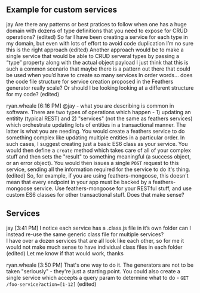 ## Example for custom services
jay
Are there any patterns or best pratices to follow when one has a huge domain with dozens of type definitions that you need to expose for  CRUD operations? (edited)
So far  I have been creating a service for each type in my domain, but even with lots of effort to avoid code duplication I’m no sure this is the right approach (edited)
Another approach would be to make a single service that would be able to CRUD serveral types by passing a “type” property along with the actual object payload
I just think that this is such a common scenario that maybe there is a pattern out there that could be used when you’d have to create so many services
In order words… does the code file structure for service creation proposed in the Feathers generator really scale?  Or should  I be looking looking at a different structure for my code? (edited)

ryan.wheale [6:16 PM] 
@jay - what you are describing is common in software. There are two types of operations which happen - 1) updating an entitity (typical REST) and  2) "services" (not the same as feathers services) which orchestrate updating lots of entities in a transactional manner. The latter is what you are needing. You would create a feathers service to do something complex like updating multiple entities in a particular order. In such cases, I suggest creating just a basic ES6 class as your service. You would then define a `create` method which takes care of all of your complex stuff and then sets the "result" to something meaningful (a success object, or an error object). You would then issues a single `POST` request to this service, sending all the information required for the service to do it's thing. (edited)
So, for example, if you are using feathers-mongoose, this doesn't mean that every endpoint in your app must be backed by a feathers-mongoose service. Use feathers-mongoose for your RESTful stuff, and use custom ES6 classes for other transactional stuff. Does that make sense?

## Services
jay [3:41 PM] 
I notice each service has a .class.js file in it’s own folder
can I instead re-use the same generic class file for multiple services?\
I have over a dozen services that are all look like each other, so for me it would not make much sense to have individual class files in each folder (edited)
Let me know if that would work, thanks

ryan.wheale [3:50 PM] 
That's one way to do it. The generators are not to be taken "seriously" - they're just a starting point.
You could also create a single service which accepts a query param to determine what to do - `GET /foo-service?action=[1-12]` (edited)
